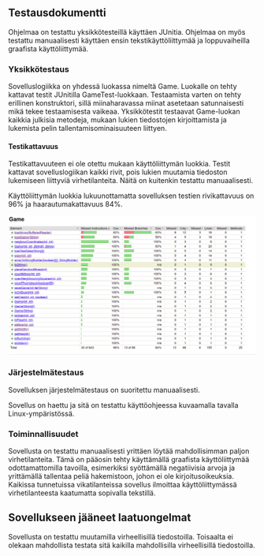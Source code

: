 ## Testausdokumentti

Ohjelmaa on testattu yksikkötesteillä käyttäen JUnitia. Ohjelmaa on myös testattu manuaalisesti käyttäen ensin tekstikäyttöliittymää ja loppuvaiheilla graafista käyttöliittymää.

### Yksikkötestaus

Sovelluslogiikka on yhdessä luokassa nimeltä Game. Luokalle on tehty kattavat testit JUnitilla GameTest-luokkaan. Testaamista varten on tehty erillinen konstruktori, sillä miinaharavassa miinat asetetaan satunnaisesti mikä tekee testaamisesta vaikeaa. Yksikkötestit testaavat Game-luokan kaikkia julkisia metodeja, mukaan lukien tiedostojen kirjoittamista ja lukemista pelin tallentamisominaisuuteen liittyen.

#### Testikattavuus

Testikattavuuteen ei ole otettu mukaan käyttöliittymän luokkia. Testit kattavat sovelluslogiikan kaikki rivit, pois lukien muutamia tiedoston lukemiseen liittyviä virhetilanteita. Näitä on kuitenkin testattu manuaalisesti. 

Käyttöliittymän luokkia lukuunottamatta sovelluksen testien rivikattavuus on 96% ja haarautumakattavuus 84%.

<img src="https://raw.githubusercontent.com/jullebli/minesweeper/master/dokumentaatio/kuvat/MinesweeperTestauskattavuus.png" />

### Järjestelmätestaus

Sovelluksen järjestelmätestaus on suoritettu manuaalisesti.

Sovellus on haettu ja sitä on testattu käyttöohjeessa kuvaamalla tavalla Linux-ympäristössä.

### Toiminnallisuudet

Sovellusta on testattu manuaalisesti yrittäen löytää mahdollisimman paljon virhetilanteita. Tämä on pääosin tehty käyttämällä graafista käyttöliittymää odottamattomilla tavoilla, esimerkiksi syöttämällä negatiivisia arvoja ja yrittämällä tallentaa peliä hakemistoon, johon ei ole kirjoitusoikeuksia. Kaikissa tunnetuissa vikatilanteissa sovellus ilmoittaa käyttöliittymässä virhetilanteesta kaatumatta sopivalla tekstillä.

## Sovellukseen jääneet laatuongelmat

Sovellusta on testattu muutamilla virheellisillä tiedostoilla. Toisaalta ei olekaan mahdollista testata sitä kaikilla mahdollisilla virheellisillä tiedostoilla.
